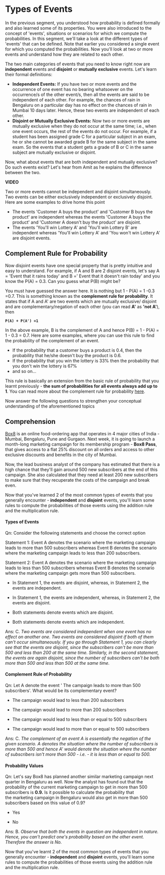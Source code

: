 # Types of Events

In the previous segment, you understood how probability is defined formally and also learned some of its properties. You were also introduced to the concept of 'events', situations or scenarios for which we compute the probabilities. In this segment, we'll take a look at the different types of 'events' that can be defined. Note that earlier you considered a single event for which you computed the probabilities. Now you'll look at two or more events and understand how they are related to each other.

The two main categories of events that you need to know right now are **independent** events and **disjoint** or **mutually exclusive** events. Let's learn their formal definitions:

- **Independent Events:** If you have two or more events and the occurrence of one event has no bearing whatsoever on the occurrence/s of the other event/s, then all the events are said to be independent of each other. For example, the chances of rain in Bengaluru on a particular day has no effect on the chances of rain in Mumbai 10 days later. Hence, these two events are independent of each other.
- **Disjoint or Mutually Exclusive Events:** Now two or more events are mutually exclusive when they do not occur at the same time; i.e., when one event occurs, the rest of the events do not occur. For example, if a student has been assigned grade C for a particular subject in an exam, he or she cannot be awarded grade B for the same subject in the same exam. So the events that a student gets a grade of B or C in the same subject are mutually exclusive or disjoint.

Now, what about events that are both independent and mutually exclusive? Do such events exist? Let's hear from Amit as he explains the difference between the two.

**VIDEO**



Two or more events cannot be independent and disjoint simultaneously. Two events can be either exclusively independent or exclusively disjoint. Here are some examples to drive home this point

- The events 'Customer A buys the product' and 'Customer B buys the product' are independent whereas the events 'Customer A buys the product' and 'Customer A doesn't buy the product' are disjoint.
- The events 'You'll win Lottery A' and 'You'll win Lottery B' are independent whereas 'You'll win Lottery A' and 'You won't win Lottery A' are disjoint events.

## **Complement Rule for Probability**

Now disjoint events have one special property that is pretty intuitive and easy to understand. For example, if A and B are 2 disjoint events, let's say A = 'Event that it rains today' and B =' Event that it doesn't rain today' and you know the P(A) = 0.3. Can you guess what P(B) might be?

You must have guessed the answer here. It is nothing but 1 - P(A) = 1 -0.3 =0.7. This is something known as the **complement rule for probability**. It states that if A and A' are two events which are mutually exclusive/ disjoint and are complementary/negation of each other (you can read **A'** as **'not A'**), then

**`P(A) + P(A') =1`**

In the above example, B is the complement of A and hence P(B) = 1 - P(A) = 1 - 0.3 = 0.7. Here are some examples, where you can use this rule to find the probability of the complement of an event.

- If the probability that a customer buys a product is 0.4, then the probability that he/she doesn't buy the product is 0.6.
- If the probability that you win the lottery is 33% then the probability that you don't win the lottery is 67%
- and so on...

This rule is basically an extension from the basic rule of probability that you learnt previously - **the sum of probabilities for all events always add up to 1**. You can read more about the complement rule for probability [here](https://www.ck12.org/probability/complement-rule-for-probability/lesson/Complement-Rule-for-Probability-ADV-PST/).

Now answer the following questions to strengthen your conceptual understanding of the aforementioned topics

## Comprehension

[Box8](https://box8.in/) is an online food-ordering app that operates in 4 major cities of India - Mumbai, Bengaluru, Pune and Gurgaon. Next week, it is going to launch a month-long marketing campaign for its membership program - **Box8 Pass**, that gives access to a flat 25% discount on all orders and access to other exclusive discounts and benefits in the city of Mumbai.

Now, the lead business analyst of the company has estimated that there is a high chance that they'll gain around 500 new subscribers at the end of this campaign. She also calculated that they need at least 200 new subscribers to make sure that they recuperate the costs of the campaign and break even.

Now that you've learned 2 of the most common types of events that you generally encounter - **independent** and **disjoint** events, you'll learn some rules to compute the probabilities of those events using the addition rule and the multiplication rule.



#### Types of Events

Qn: Consider the following statements and choose the correct option

Statement 1: Event A denotes the scenario where the marketing campaign leads to more than 500 subscribers whereas Event B denotes the scenario where the marketing campaign leads to less than 200 subscribers.

Statement 2: Event A denotes the scenario where the marketing campaign leads to less than 500 subscribers whereas Event B denotes the scenario where the marketing campaign gets more than 500 subscribers.

- In Statement 1, the events are disjoint, whereas, in Statement 2, the events are independent.

- In Statement 1, the events are independent, whereas, in Statement 2, the events are disjoint.

- Both statements denote events which are disjoint.

- Both statements denote events which are independent.

Ans: C. *Two events are considered independent when one event has no effect on another one. Two events are considered disjoint if both of them can't occur simultaneously. If you go through Statement 1, you can clearly see that the events are disjoint, since the subscribers can't be more than 500 and less than 200 at the same time. Similarly, in the second statement, the events are again disjoint, since the number of subscribers can't be both more than 500 and less than 500 at the same time.*



#### Complement Rule of Probability

Qn: Let A denote the event ' The campaign leads to more than 500 subscribers'. What would be its complementary event?

- The campaign would lead to less than 200 subscribers

- The campaign would lead to more than 200 subscribers

- The campaign would lead to less than or equal to 500 subscribers

- The campaign would lead to more than or equal to 500 subscribers

Ans: C. *The complement of an event A is essentially the negation of the given scenario. A denotes the situation where the number of subscribers is more than 500 and hence A' would denote the situation where the number of subscribers isn't more than 500 - i.e. - it is less than or equal to 500.*



#### Probability Values

Qn: Let's say Box8 has planned another similar marketing campaign next quarter in Bengaluru as well. Now the analyst has found out that the probability of the current marketing campaign to get in more than 500 subscribers is **0.9.** Is it possible to calculate the probability that the marketing campaign in Bengaluru would also get in more than 500 subscribers based on this value of 0.9?

- Yes 

- No

Ans: B. *Observe that both the events in question are independent in nature. Hence, you can't predict one's probability based on the other event. Therefore the answer is No.*



Now that you've learnt 2 of the most common types of events that you generally encounter - **independent** and **disjoint** events, you'll learn some rules to compute the probabilities of those events using the addition rule and the multiplication rule.
